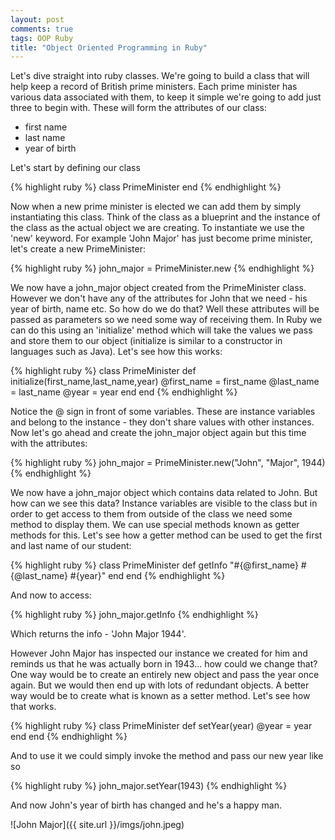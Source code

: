 ```yaml
---
layout: post
comments: true
tags: OOP Ruby
title: "Object Oriented Programming in Ruby"
---
```

<p>Let's dive straight into ruby classes. We're going to build a class that will help keep a record of British prime ministers. Each prime minister has various data associated with them, to keep it simple we're going to add just three to begin with. These will form the attributes of our class:
  <ul>
    <li>first name</li>
    <li>last name</li>
    <li>year of birth</li>
  </ul>
</p>

<p>Let's start by defining our class</p>

{% highlight ruby %} class PrimeMinister end {% endhighlight %}

<p>Now when a new prime minister is elected we can add them by simply instantiating this class. Think of the class as a blueprint and the instance of the class as the actual object we are creating. To instantiate we use the 'new' keyword. For example 'John Major' has just become prime minister, let's create a new PrimeMinister:</p>

{% highlight ruby %} john_major = PrimeMinister.new {% endhighlight %}

<p>We now have a john_major object created from the PrimeMinister class. However we don't have any of the attributes for John that we need - his year of birth, name etc. So how do we do that? Well these attributes will be passed as parameters so we need some way of receiving them. In Ruby we can do this using an 'initialize' method which will take the values we pass and store them to our object (initialize is similar to a constructor in languages such as Java). Let's see how this works:</p>

{% highlight ruby %} class PrimeMinister def initialize(first_name,last_name,year) @first_name = first_name @last_name = last_name @year = year end end {% endhighlight %}

<p>Notice the @ sign in front of some variables. These are instance variables and belong to the instance - they don't share values with other instances. Now let's go ahead and create the john_major object again but this time with the attributes:</p>

{% highlight ruby %} john_major = PrimeMinister.new("John", "Major", 1944) {% endhighlight %}

<p>We now have a john_major object which contains data related to John. But how can we see this data? Instance variables are visible to the class but in order to get access to them from outside of the class we need some method to display them. We can use special methods known as getter methods for this. Let's see how a getter method can be used to get the first and last name of our student:</p>

{% highlight ruby %} class PrimeMinister def getInfo "#{@first_name} #{@last_name} #{year}" end end {% endhighlight %}

<p>And now to access:</p>
{% highlight ruby %} john_major.getInfo {% endhighlight %}

<p>Which returns the info - 'John Major 1944'.</p>

<p>However John Major has inspected our instance we created for him and reminds us that he was actually born in 1943... how could we change that? One way would be to create an entirely new object and pass the year once again. But we would then end up with lots of redundant objects. A better way would be to create what is known as a setter method. Let's see how that works.</p>

{% highlight ruby %} class PrimeMinister def setYear(year) @year = year end end {% endhighlight %}

<p>And to use it we could simply invoke the method and pass our new year like so</p>
{% highlight ruby %} john_major.setYear(1943) {% endhighlight %}

<p>And now John's year of birth has changed and he's a happy man.</p>

![John Major]({{ site.url }}/imgs/john.jpeg)
